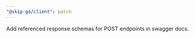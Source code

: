 ```yaml
---
"@skip-go/client": patch
---
```


Add referenced response schemas for POST endpoints in swagger docs.

